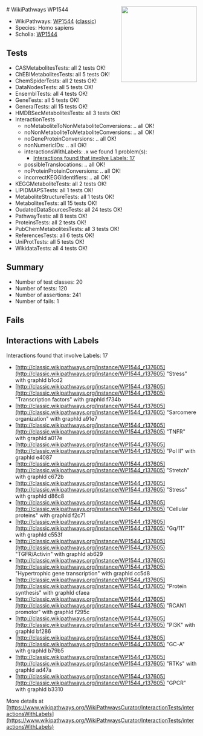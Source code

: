 <img style="float: right; width: 200px" src="https://upload.wikimedia.org/wikipedia/commons/thumb/8/83/Wplogo_with_text_500.png/640px-Wplogo_with_text_500.png" />
# WikiPathways WP1544

* WikiPathways: [WP1544](https://wikipathways.org/pathways/WP1544) ([classic](https://classic.wikipathways.org/instance/WP1544))
* Species: Homo sapiens
* Scholia: [WP1544](https://scholia.toolforge.org/wikipathways/WP1544)
## Tests
* CASMetabolitesTests: all 2 tests OK!
* ChEBIMetabolitesTests: all 5 tests OK!
* ChemSpiderTests: all 2 tests OK!
* DataNodesTests: all 5 tests OK!
* EnsemblTests: all 4 tests OK!
* GeneTests: all 5 tests OK!
* GeneralTests: all 15 tests OK!
* HMDBSecMetabolitesTests: all 3 tests OK!
* InteractionTests
    * noMetaboliteToNonMetaboliteConversions: .. all OK!
    * noNonMetaboliteToMetaboliteConversions: .. all OK!
    * noGeneProteinConversions: .. all OK!
    * nonNumericIDs: .. all OK!
    * interactionsWithLabels: .x we found 1 problem(s):
        * [Interactions found that involve Labels: 17](#fe97a8bf)
    * possibleTranslocations: .. all OK!
    * noProteinProteinConversions: .. all OK!
    * incorrectKEGGIdentifiers: .. all OK!
* KEGGMetaboliteTests: all 2 tests OK!
* LIPIDMAPSTests: all 1 tests OK!
* MetaboliteStructureTests: all 1 tests OK!
* MetabolitesTests: all 15 tests OK!
* OudatedDataSourcesTests: all 24 tests OK!
* PathwayTests: all 8 tests OK!
* ProteinsTests: all 2 tests OK!
* PubChemMetabolitesTests: all 3 tests OK!
* ReferencesTests: all 6 tests OK!
* UniProtTests: all 5 tests OK!
* WikidataTests: all 4 tests OK!


## Summary

* Number of test classes: 20
* Number of tests: 120
* Number of assertions: 241
* Number of fails: 1

## Fails

<a name="fe97a8bf" />

## Interactions with Labels

Interactions found that involve Labels: 17

* [http://classic.wikipathways.org/instance/WP1544_r137605](http://classic.wikipathways.org/instance/WP1544_r137605) "Stress" with graphId b1cd2
* [http://classic.wikipathways.org/instance/WP1544_r137605](http://classic.wikipathways.org/instance/WP1544_r137605) "Transcription factors" with graphId f734b
* [http://classic.wikipathways.org/instance/WP1544_r137605](http://classic.wikipathways.org/instance/WP1544_r137605) "Sarcomere organization" with graphId a91e7
* [http://classic.wikipathways.org/instance/WP1544_r137605](http://classic.wikipathways.org/instance/WP1544_r137605) "TNFR" with graphId a017e
* [http://classic.wikipathways.org/instance/WP1544_r137605](http://classic.wikipathways.org/instance/WP1544_r137605) "Pol II" with graphId e4087
* [http://classic.wikipathways.org/instance/WP1544_r137605](http://classic.wikipathways.org/instance/WP1544_r137605) "Stretch" with graphId c672b
* [http://classic.wikipathways.org/instance/WP1544_r137605](http://classic.wikipathways.org/instance/WP1544_r137605) "Stress" with graphId d86c8
* [http://classic.wikipathways.org/instance/WP1544_r137605](http://classic.wikipathways.org/instance/WP1544_r137605) "Cellular proteins" with graphId f2c71
* [http://classic.wikipathways.org/instance/WP1544_r137605](http://classic.wikipathways.org/instance/WP1544_r137605) "Gq/11" with graphId c553f
* [http://classic.wikipathways.org/instance/WP1544_r137605](http://classic.wikipathways.org/instance/WP1544_r137605) "TGFR/Activin" with graphId ab629
* [http://classic.wikipathways.org/instance/WP1544_r137605](http://classic.wikipathways.org/instance/WP1544_r137605) "Hypertrophic gene transcription" with graphId cc5d8
* [http://classic.wikipathways.org/instance/WP1544_r137605](http://classic.wikipathways.org/instance/WP1544_r137605) "Protein synthesis" with graphId cfaea
* [http://classic.wikipathways.org/instance/WP1544_r137605](http://classic.wikipathways.org/instance/WP1544_r137605) "RCAN1 promotor" with graphId f295c
* [http://classic.wikipathways.org/instance/WP1544_r137605](http://classic.wikipathways.org/instance/WP1544_r137605) "PI3K" with graphId bf286
* [http://classic.wikipathways.org/instance/WP1544_r137605](http://classic.wikipathways.org/instance/WP1544_r137605) "GC-A" with graphId b79b5
* [http://classic.wikipathways.org/instance/WP1544_r137605](http://classic.wikipathways.org/instance/WP1544_r137605) "RTKs" with graphId ad47a
* [http://classic.wikipathways.org/instance/WP1544_r137605](http://classic.wikipathways.org/instance/WP1544_r137605) "GPCR" with graphId b3310


More details at [https://www.wikipathways.org/WikiPathwaysCurator/InteractionTests/interactionsWithLabels](https://www.wikipathways.org/WikiPathwaysCurator/InteractionTests/interactionsWithLabels)


